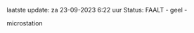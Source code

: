 laatste update: 
za 23-09-2023  6:22   uur 
Status: FAALT - geel - 
<div class="service Y">microstation</div>
